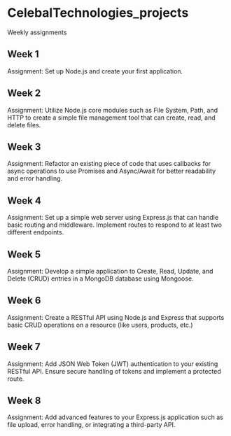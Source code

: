 # CelebalTechnologies_projects
Weekly assignments 

## Week 1 
Assignment: Set up Node.js and create your first application.

## Week 2
Assignment: Utilize Node.js core modules such as File System, Path, and HTTP to create a simple file management tool that can create, read, and delete files.

## Week 3
Assignment: Refactor an existing piece of code that uses callbacks for async operations to use Promises and Async/Await for better readability and error handling.

## Week 4
Assignment: Set up a simple web server using Express.js that can handle basic routing and middleware. Implement routes to respond to at least two different endpoints.

## Week 5
Assignment: Develop a simple application to Create, Read, Update, and Delete (CRUD) entries in a MongoDB database using Mongoose.

## Week 6
Assignment: Create a RESTful API using Node.js and Express that supports basic CRUD operations on a resource (like users, products, etc.)

## Week 7
Assignment: Add JSON Web Token (JWT) authentication to your existing RESTful API. Ensure secure handling of tokens and implement a protected route.

## Week 8
Assignment: Add advanced features to your Express.js application such as file upload, error handling, or integrating a third-party API.

